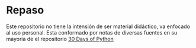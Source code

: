 # Repaso
Este repositorio no tiene la intensión de ser material didáctico, va enfocado al uso personal.
Esta conformado por notas de diversas fuentes en su mayoria de el repositorio [30 Days of Python](https://github.com/Asabeneh/30-Days-Of-Python/tree/master/01_Day_Introduction)
